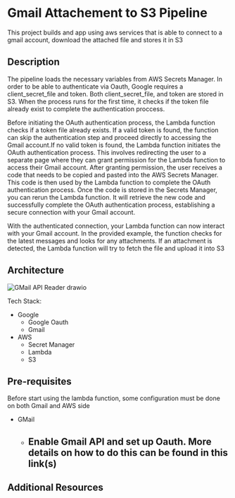 # Gmail Attachement to S3 Pipeline
This project builds and app using aws services that is able to connect to a gmail  account, download the attached file and stores it in S3

## Description
The pipeline loads the necessary  variables from AWS Secrets Manager. In order to be able to authenticate via Oauth, Google requires a client_secret_file and token. Both client_secret_file, and token are stored in S3. When the process runs for the first time, it checks if the token file already exist to complete the authentication proccess.

Before initiating the OAuth authentication process, the Lambda function checks if a token file already exists. If a valid token is found, the function can skip the authentication step and proceed directly to accessing the Gmail account.If no valid token is found, the Lambda function initiates the OAuth authentication process. This involves redirecting the user to a separate page where they can grant permission for the Lambda function to access their Gmail account. After granting permission, the user receives a code that needs to be copied and pasted into the AWS Secrets Manager. This code is then used by the Lambda function to complete the OAuth authentication process. Once the code is stored in the Secrets Manager, you can rerun the Lambda function. It will retrieve the new code and successfully complete the OAuth authentication process, establishing a secure connection with your Gmail account.

With the authenticated connection, your Lambda function can now interact with your Gmail account. In the provided example, the function checks for the latest messages and looks for any attachments. If an attachment is detected, the Lambda function will try to fetch the file and upload it into S3

## Architecture

![GMail API Reader drawio](https://github.com/karmariv/GmailAPIReaderApp/assets/19791050/97f65f6a-0179-47a9-ab83-d5a65e32c6f8)

Tech Stack:
- Google
  - Google Oauth
  - Gmail
- AWS
  - Secret Manager
  - Lambda
  - S3

## Pre-requisites
Before start using the lambda function, some configuration must be done on both Gmail and AWS side
  - GMail
    - Enable Gmail API and set up Oauth. More details on how to do this can be found in this link(s)
      - 


## Additional Resources



